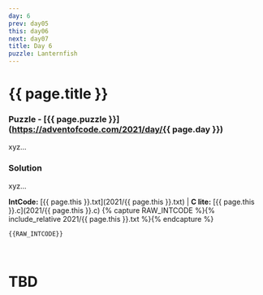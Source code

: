 ```yaml
---
day: 6
prev: day05
this: day06
next: day07
title: Day 6
puzzle: Lanternfish
---
```

# {{ page.title }}

### Puzzle - [{{ page.puzzle }}](https://adventofcode.com/2021/day/{{ page.day }})

xyz...

### Solution

xyz...

**IntCode:** [{{ page.this }}.txt](2021/{{ page.this }}.txt) &#124; **C lite:** [{{ page.this }}.c](2021/{{ page.this }}.c)
{% capture RAW_INTCODE %}{% include_relative 2021/{{ page.this }}.txt %}{% endcapture %}

```
{{RAW_INTCODE}}
```

&nbsp;

# TBD